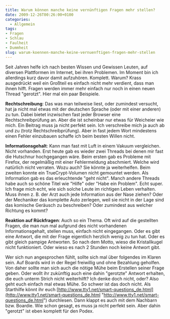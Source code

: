 ```yaml
---
title: Warum können manche keine vernünftigen Fragen mehr stellen?
date: 2009-12-26T00:26:00+0100
categories:
  - Allgemein
tags:
- Fragen
- Schlau
- Faulheit
- Dummheit 
slug: warum-koennen-manche-keine-vernuenftigen-fragen-mehr-stellen
---
```

Seit Jahren helfe ich nach besten Wissen und Gewissen Leuten, auf diversen Plattformen im Internet, bei ihren Problemen. Im Moment bin ich allerdings kurz davor damit aufzuhören. Komplett. Warum? Krass ausgedrückt weil ein Großteil es einfach nicht mehr verdient, dass man ihnen hilft. Fragen werden immer mehr einfach nur noch in einen neuen Thread "gerotzt". Hier mal ein paar Beispiele.

**Rechtschreibung**: Das was man teilweise liest, oder zumindest versucht, hat ja nicht mal etwas mit der deutschen Sprache (oder mit einer anderen) zu tun. Dabei bietet inzwischen fast jeder Browser eine Rechtschreibprüfung an. Aber die ist scheinbar nur etwas für Weicheier wie mich. Ein Beitrag muss ja nicht perfekt sein. Ich verschreibe mich ja auch ab und zu (trotz Rechtschreibprüfung). Aber in fast jedem Wort mindestens einen Fehler einzubauen schaffe ich beim besten Willen nicht.

**Informationsgehalt**: Kann man fast mit Luft in einem Vakuum vergleichen. Nicht vorhanden. Erst heute gab es wieder zwei Threads bei denen mir fast die Hutschnur hochgegangen wäre. Beim ersten gab es Probleme mit Firefox, der regelmäßig mit einer Fehlermeldung abschmiert. Welche wird natürlich nicht verraten. Wozu auch? Sie könnte ja weiterhelfen. Beim zweiten konnte ein TrueCrypt-Volumen nicht gemountet werden. Als Information gab es das erleuchtende "geht nicht". Manch andere Threads habe auch so schöne Titel wie "Hilfe" oder "Habe ein Problem". Echt super. Ich frage mich echt, wie sich solche Leute im richtigen Leben verhalten. Muss ihnen z. B. der Arzt auch jede Information aus der Nase ziehen? Oder der Mechaniker das komplette Auto zerlegen, weil sie nicht in der Lage sind das komische Geräusch zu beschreiben? Oder zumindest aus welcher Richtung es kommt?

**Reaktion auf Rückfragen**: Auch so ein Thema. Oft wird auf die gestellten Fragen, die man nun mal aufgrund des nicht vorhandenen Informationsgehalt, stellen muss, einfach nicht eingegangen. Oder es gibt eine Antwort, die mit der Frage eigentlich herzlich wenig zu tun hat. Oder es gibt gleich pampige Antworten. So nach dem Motto, wieso die Kristallkugel nicht funktioniert. Oder wieso es nach 2 Stunden noch keine Antwort gibt.

Wer sich nun angesprochen fühlt, sollte sich mal über folgendes im Klaren sein. Auf Boards wird in der Regel freiwillig und ohne Bezahlung geholfen. Von daher sollte man sich auch die nötige Mühe beim Erstellen seiner Frage geben. Oder wollt ihr zukünftig auch eine dahin "gerotzte" Antwort erhalten, die euch unterm Strich nicht weiterhilft? Ich denke doch nicht, oder? Also geht euch einfach mal etwas Mühe. So schwer ist das doch nicht. Als Starthilfe könnt ihr euch [http://www.tty1.net/smart-questions_de.html](http://www.tty1.net/smart-questions_de.html "http://www.tty1.net/smart-questions_de.html") durchlesen. Dann klappt es auch mit dem Nachbarn bzw. Boardie. Wie schon gesagt, es muss ja nicht perfekt sein. Aber dahin "gerotzt" ist eben komplett für den Podex.